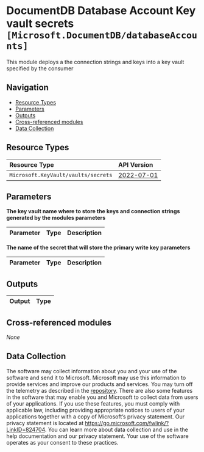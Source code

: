 # DocumentDB Database Account Key vault secrets `[Microsoft.DocumentDB/databaseAccounts]`

This module deploys a the connection strings and keys into a key vault specified by the consumer

## Navigation

- [Resource Types](#Resource-Types)
- [Parameters](#Parameters)
- [Outputs](#Outputs)
- [Cross-referenced modules](#Cross-referenced-modules)
- [Data Collection](#Data-Collection)

## Resource Types

| Resource Type | API Version |
| :-- | :-- |
| `Microsoft.KeyVault/vaults/secrets` | [2022-07-01](https://learn.microsoft.com/en-us/azure/templates/Microsoft.KeyVault/vaults) |

## Parameters

**The key vault name where to store the keys and connection strings generated by the modules parameters**

| Parameter | Type | Description |
| :-- | :-- | :-- |

**The name of the secret that will store the primary write key parameters**

| Parameter | Type | Description |
| :-- | :-- | :-- |


## Outputs

| Output | Type |
| :-- | :-- |

## Cross-referenced modules

_None_

## Data Collection

The software may collect information about you and your use of the software and send it to Microsoft. Microsoft may use this information to provide services and improve our products and services. You may turn off the telemetry as described in the [repository](https://aka.ms/avm/telemetry). There are also some features in the software that may enable you and Microsoft to collect data from users of your applications. If you use these features, you must comply with applicable law, including providing appropriate notices to users of your applications together with a copy of Microsoft’s privacy statement. Our privacy statement is located at <https://go.microsoft.com/fwlink/?LinkID=824704>. You can learn more about data collection and use in the help documentation and our privacy statement. Your use of the software operates as your consent to these practices.
